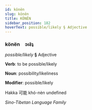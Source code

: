 ```yaml
---
id: könën
slug: könën
title: KÖNËN
sidebar_position: 182
hoverText: possible/likely § Adjective
---
```


### könën&emsp;<span kind="abugida">ɔıƨ̃ʇ</span>

*possible/likely* **§** Adjective

**Verb**: to be possible/likely

**Noun**: possibility/likeliness

**Modifier**: possible/likely

Hakka 可能 khó-nèn undefined

*Sino-Tibetan Language Family*